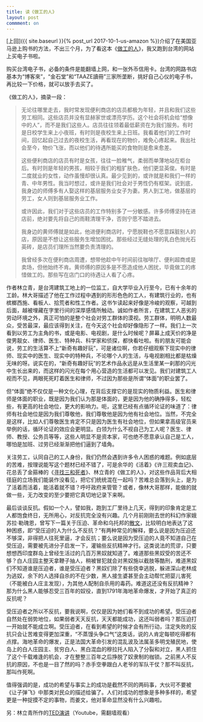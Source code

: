 ```yaml
---
title: 读《做工的人》
layout: post
commment: on
---
```


[上回]({{ site.baseurl }}{% post_url 2017-10-1-us-amazon %})介绍了在美国亚马逊上购书的方法，不出三个月，为了看这本《[做工的人](https://book.douban.com/subject/26974774/)》，我又跑到台湾的网站上买电子书啦。

<!--excerpt-->

购买台湾电子书，必备的条件是能翻墙上网，和一张外币信用卡。台湾的网路书店基本为“博客來”，“金石堂”和“TAAZE讀冊”三家所垄断，挑好自己心仪的电子书，再比较一下价格，就可以放手去买了。

《做工的人》，摘录一段：
> 无论往哪里走去，我时常发现便利商店的店员都极为年轻，并且和我们这些劳工相同。这些店员并没有显赫家世或漂亮学历。这个社会将机会给“想像中的人”，而不是我们这些人。店员往往领着最低薪资在为我们服务。有时是日校学生来上小夜班，有时则是夜校生来上日班。我看着他们的工作时间，回忆起自己过去的夜校生活，再看现在的物价，难免心疼起来。我出社会至今，物价飞涨，而以他们的待遇所能买的食物则是愈来愈差。
>
>这些便利商店的店员有时是女孩，往往一脸稚气，柔弱而单薄地站在柜台后。有时则是年轻的男孩，相较于我们的粗犷肤色，他们更显英俊。有时是二度就业的女性，动作虽慢却很认真。最少见到的，或许就是和我们一样的青、中年男性。我当时想过，或许是我们社会对于男性仍有框架。说到底，我身边的师傅多有人娶这样的基层服务业女子为妻。男人到工地，做基层的劳工，女人则到基层服务业工作。
>
> 或许因此，我们对于这些店员的工作特别多了一分敏感。许多师傅坚持在进店前，绝对要先将自己的雨鞋清理干净，否则宁愿不踏进去。
>
> 我身边的黄师傅就是如此，他进便利商店时，宁愿脱鞋也不愿意踩脏别人的店，原因是不想让这些服务生增加困扰。那些经过无缝处理的乳白色抛光石英砖，是店员们理所当然要负责清理的。
>
> 我曾经多次在便利商店周遭，想带他趁中午时间前往咖啡厅、便利超商或是卖场，但他始终不肯。黄师傅的原因多是不愿造成他人困扰，毕竟做工的疼惜做工的。那些写在店门口的待遇让人看了心疼。

作者林立青，是台湾建筑工地上的一位监工，自大学毕业入行至今，已有十余年的工龄。林大哥描述了他在工作过程中遇到的形形色色的工人，有建筑行业的，也有槟榔西施、看板人、拾荒者和性工作者。这书乍读起来好像是冷峻的观察，可越到后面，越被埋藏在字里行间的深厚感情所触动。诚如作者所言，在建筑工人恶劣的劳动环境之外，真正可怕的是整个社会对劳工群体的漠视。劳工群体，明明人数最众，受苦最深，最应该得到关注，在今天这个社会却好像隐形了一样。我们上一次看到以劳工为主角的书，或是电影、电视剧，是什么时候呢？屏幕上成天价的净是俊男靓女、律师、医生、特种兵、科学家和侦探，都快看吐啦。有的朋友可能会说，劳工的生活算不上“新奇有趣好玩”，可是诸位啊，你若仔细观察下现实中的律师、现实中的医生、现实中的特种兵，不论哪个人的生活，与电视剧相比都是枯燥无味的呀。说实在的，“新奇有趣好玩”的艺术作品永远是从生活里某一刹那的闪光中生长出来的，而这样的闪光在每个用心营造的生活都可以发见。我们对建筑工人视而不见，两眼死死盯着医生和律师，不过因为那些是所谓“体面”的职业罢了。

但“体面”绝不仅仅是一种文化心理，在背后支撑它的是现实的物质利益。医生和律师是体面的职业，既是因为我们认为那是体面的，更是因为他的确挣得多，轻松些，有更高的社会地位，更大的影响力。呃，这里已经有点循环论证的味道了：律师有社会地位是因为我们尊敬他，我们尊敬他是因为他有社会地位。当然，不完全是这样，比如人们尊敬医生肯定不只是因为医生有社会地位，但如果拿高级官员来举例的话，循环论证的效应会更明显。白领为什么不视自己为工人呢？医生、律师、教授、公务员等等，这些人明显不是资本家，可也绝不愿意承认自己是工人，哪怕是加班、过劳已经渐渐把他们逼到了墙角。

关注劳工，认同自己的工人身份，我们仍然会遇到许多令人困惑的难题。例如底层的苦难，按理说能写这个题材已经不错了，可是余华的《活着》《许三观卖血记》、花总丢了金箍棒的《[寻找三和死者](https://weibo.com/ttarticle/p/show?id=2309404206410987629123)》、林立青的《做工的人》，对这些作品背后大相径庭的立场我们能装作没看见，把它们统统混在一起吗？苦难总会落到头上，是为了活着而活着，能活着就不错？呼吁政府来管管？或者，像林大哥那样，能做的就做一些，无力改变的至少要把它真切地记录下来啊。

最后谈谈反抗。假如一个人，譬如我，跑到工厂里待上几天，得到的印象肯定是工人都饱食终日，无所用心，对反抗完全没有兴趣。几个月前刚刚去世的科幻作家娥苏拉·勒瑰恩，曾写下一篇关于压迫、革命和乌托邦的[散文](https://www.jacobinmag.com/2018/01/ursula-le-guin-utopia-resistance)，比较明白地表达了这种困惑，即“受压迫的人为什么不反抗？”有两种常见的解释，要么说是因为压迫还不够深，非得把人往死里逼，才会反抗；要么说是因为受压迫的人竟不知道自己在受压迫，需要被先进分子启发一下，灌输些反抗精神才行。这类说法的荒谬，只要想想西印度群岛上曾经生活过的几百万黑奴就知道了。难道那些黑奴受的苦还不够？白人庄园主整天拿鞭子抽人，稍被冒犯就会对黑奴施以截肢等酷刑，难道黑奴们不知道谁是压迫者，谁是受压迫者？黑奴们除了有些侥幸逃脱，躲进深山老林成为逃奴，余下的人选择自杀的不在少数，黑人接生婆甚至会主动帮忙把婴儿害死（不能被白人庄主发现），为其他人配制自杀用的毒药。难道这还没有反抗精神？那为什么黑人能够忍受三百年的奴役，直到1791年海地革命爆发，才开始了真正的反抗呢？

受压迫者之所以不反抗，要我说啊，仅仅是因为她们看不到成功的希望。受压迫者自然处在弱势地位，如果弱者天天反抗，天天都能成功，这还叫弱者吗？那压迫打一开始就不能成立啊。受压迫者，在看到希望的时候才会有所行动，注定失败的反抗只会让苦难变得更加深重，“不蒸馒头争口气”这类话，说的人肯定每顿吃得都有点撑。海地革命的爆发，正是法国大革命引发的混乱波及法属圣多明戈殖民地，使岛上的白人庄园主、贫穷白人、黑白混血的穆拉托人陷入了分裂和对立，黑人抓住了这个千载难逢的机会，才在整整三百年之后挣脱了奴隶制的枷锁。之前黑人不反抗的原因，不也是一目了然的吗？赤手空拳跟白人老爷的军队干仗？那不叫反抗，那叫作死啊。

值得强调的是，成功的希望与事实上的成功是截然不同的两码事，大伙可不要被《让子弹飞》中那类对民众的描述给骗了。人们对成功的想象是多种多样的，希望更是一种捉摸不定的事物，而姜文，他对革命显然没有什么兴趣啦。

另：林立青所作的[TED演讲](https://www.youtube.com/watch?v=cao08-8V930)（Youtube，需翻墙观看）









